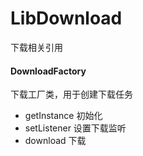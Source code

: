 # LibDownload
 下载相关引用

#### DownloadFactory
下载工厂类，用于创建下载任务

* getInstance 初始化
* setListener 设置下载监听
* download 下载
